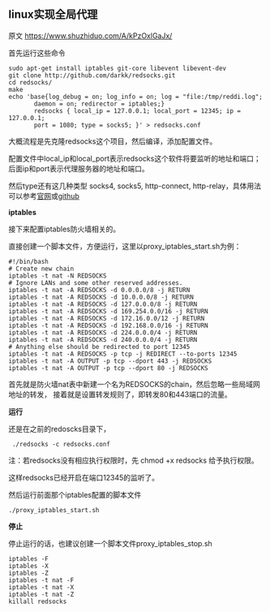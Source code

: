 ## linux实现全局代理

原文 https://www.shuzhiduo.com/A/kPzOxlGaJx/

首先运行这些命令

```shell
sudo apt-get install iptables git-core libevent libevent-dev
git clone http://github.com/darkk/redsocks.git
cd redsocks/
make
echo 'base{log_debug = on; log_info = on; log = "file:/tmp/reddi.log";
       daemon = on; redirector = iptables;}
       redsocks { local_ip = 127.0.0.1; local_port = 12345; ip = 127.0.0.1;
       port = 1080; type = socks5; }' > redsocks.conf
```



大概流程是先克隆redsocks这个项目，然后编译，添加配置文件。

配置文件中local_ip和local_port表示redsocks这个软件将要监听的地址和端口；后面ip和port表示代理服务器的地址和端口。

然后type还有这几种类型 socks4, socks5, http-connect, http-relay，具体用法可以参考[官网](http://darkk.net.ru/redsocks/)或[github](https://github.com/darkk/redsocks)

**iptables**

接下来配置iptables防火墙相关的。

直接创建一个脚本文件，方便运行，这里以proxy_iptables_start.sh为例：

```shell
#!/bin/bash
# Create new chain
iptables -t nat -N REDSOCKS
# Ignore LANs and some other reserved addresses.
iptables -t nat -A REDSOCKS -d 0.0.0.0/8 -j RETURN
iptables -t nat -A REDSOCKS -d 10.0.0.0/8 -j RETURN
iptables -t nat -A REDSOCKS -d 127.0.0.0/8 -j RETURN
iptables -t nat -A REDSOCKS -d 169.254.0.0/16 -j RETURN
iptables -t nat -A REDSOCKS -d 172.16.0.0/12 -j RETURN
iptables -t nat -A REDSOCKS -d 192.168.0.0/16 -j RETURN
iptables -t nat -A REDSOCKS -d 224.0.0.0/4 -j RETURN
iptables -t nat -A REDSOCKS -d 240.0.0.0/4 -j RETURN
# Anything else should be redirected to port 12345
iptables -t nat -A REDSOCKS -p tcp -j REDIRECT --to-ports 12345 
iptables -t nat -A OUTPUT -p tcp --dport 443 -j REDSOCKS
iptables -t nat -A OUTPUT -p tcp --dport 80 -j REDSOCKS
```



首先就是防火墙nat表中新建一个名为REDSOCKS的chain，然后忽略一些局域网地址的转发， 接着就是设置转发规则了，即转发80和443端口的流量。



**运行**

还是在之前的redoscks目录下，

```shell
 ./redsocks -c redsocks.conf
```

注：若redsocks没有相应执行权限时，先 chmod +x redsocks 给予执行权限。

这样redsocks已经开启在端口12345的监听了。

然后运行前面那个iptables配置的脚本文件

```shell
./proxy_iptables_start.sh
```





**停止**

停止运行的话，也建议创建一个脚本文件proxy_iptables_stop.sh

```shell
iptables -F
iptables -X
iptables -Z
iptables -t nat -F
iptables -t nat -X
iptables -t nat -Z
killall redsocks
```

